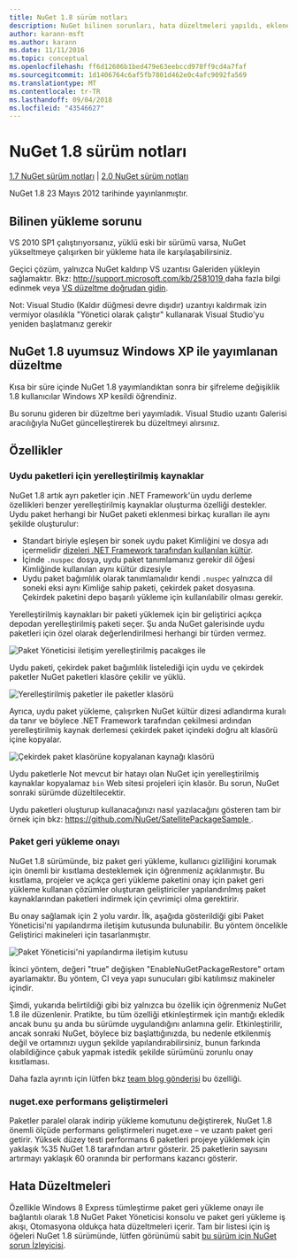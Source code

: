 ```yaml
---
title: NuGet 1.8 sürüm notları
description: NuGet bilinen sorunları, hata düzeltmeleri yapıldı, eklenen özellikler ve dcr 1.8 için sürüm notları.
author: karann-msft
ms.author: karann
ms.date: 11/11/2016
ms.topic: conceptual
ms.openlocfilehash: ff6d12606b1bed479e63eebccd978ff9cd4a7faf
ms.sourcegitcommit: 1d1406764c6af5fb7801d462e0c4afc9092fa569
ms.translationtype: MT
ms.contentlocale: tr-TR
ms.lasthandoff: 09/04/2018
ms.locfileid: "43546627"
---
```

# <a name="nuget-18-release-notes"></a>NuGet 1.8 sürüm notları

[1.7 NuGet sürüm notları](../release-notes/nuget-1.7.md) | [2.0 NuGet sürüm notları](../release-notes/nuget-2.0.md)

NuGet 1.8 23 Mayıs 2012 tarihinde yayınlanmıştır.

## <a name="known-installation-issue"></a>Bilinen yükleme sorunu
VS 2010 SP1 çalıştırıyorsanız, yüklü eski bir sürümü varsa, NuGet yükseltmeye çalışırken bir yükleme hata ile karşılaşabilirsiniz.

Geçici çözüm, yalnızca NuGet kaldırıp VS uzantısı Galeriden yükleyin sağlamaktır.  Bkz: [ http://support.microsoft.com/kb/2581019 ](http://support.microsoft.com/kb/2581019) daha fazla bilgi edinmek veya [VS düzeltme doğrudan gidin](http://bit.ly/vsixcertfix).

Not: Visual Studio (Kaldır düğmesi devre dışıdır) uzantıyı kaldırmak izin vermiyor olasılıkla "Yönetici olarak çalıştır" kullanarak Visual Studio'yu yeniden başlatmanız gerekir

## <a name="nuget-18-incompatible-with-windows-xp-hotfix-published"></a>NuGet 1.8 uyumsuz Windows XP ile yayımlanan düzeltme

Kısa bir süre içinde NuGet 1.8 yayımlandıktan sonra bir şifreleme değişiklik 1.8 kullanıcılar Windows XP kesildi öğrendiniz.

Bu sorunu gideren bir düzeltme beri yayımladık.  Visual Studio uzantı Galerisi aracılığıyla NuGet güncelleştirerek bu düzeltmeyi alırsınız.

## <a name="features"></a>Özellikler

### <a name="satellite-packages-for-localized-resources"></a>Uydu paketleri için yerelleştirilmiş kaynaklar
NuGet 1.8 artık ayrı paketler için .NET Framework'ün uydu derleme özellikleri benzer yerelleştirilmiş kaynaklar oluşturma özelliği destekler.  Uydu paket herhangi bir NuGet paketi eklenmesi birkaç kuralları ile aynı şekilde oluşturulur:

* Standart biriyle eşleşen bir sonek uydu paket Kimliğini ve dosya adı içermelidir [dizeleri .NET Framework tarafından kullanılan kültür](http://msdn.microsoft.com/goglobal/bb896001.aspx).
* İçinde `.nuspec` dosya, uydu paket tanımlamanız gerekir dil öğesi Kimliğinde kullanılan aynı kültür dizesiyle
* Uydu paket bağımlılık olarak tanımlamalıdır kendi `.nuspec` yalnızca dil soneki eksi aynı Kimliğe sahip paketi, çekirdek paket dosyasına.  Çekirdek paketini depo başarılı yükleme için kullanılabilir olması gerekir.

Yerelleştirilmiş kaynakları bir paketi yüklemek için bir geliştirici açıkça depodan yerelleştirilmiş paketi seçer. Şu anda NuGet galerisinde uydu paketleri için özel olarak değerlendirilmesi herhangi bir türden vermez.

![Paket Yöneticisi iletişim yerelleştirilmiş pacakges ile](./media/dlg-w-loc-packs.png)

Uydu paketi, çekirdek paket bağımlılık listelediği için uydu ve çekirdek paketler NuGet paketleri klasöre çekilir ve yüklü.

![Yerelleştirilmiş paketler ile paketler klasörü](./media/fldr-loc-packs.png)

Ayrıca, uydu paket yükleme, çalışırken NuGet kültür dizesi adlandırma kuralı da tanır ve böylece .NET Framework tarafından çekilmesi ardından yerelleştirilmiş kaynak derlemesi çekirdek paket içindeki doğru alt klasörü içine kopyalar.

![Çekirdek paket klasörüne kopyalanan kaynağı klasörü](./media/fldr-copied-loc.png)

Uydu paketlerle Not mevcut bir hatayı olan NuGet için yerelleştirilmiş kaynaklar kopyalamaz `bin` Web sitesi projeleri için klasör.  Bu sorun, NuGet sonraki sürümde düzeltilecektir.

Uydu paketleri oluşturup kullanacağınızı nasıl yazılacağını gösteren tam bir örnek için bkz: [ https://github.com/NuGet/SatellitePackageSample ](https://github.com/NuGet/SatellitePackageSample).

### <a name="package-restore-consent"></a>Paket geri yükleme onayı
NuGet 1.8 sürümünde, biz paket geri yükleme, kullanıcı gizliliğini korumak için önemli bir kısıtlama desteklemek için öğrenmeniz açıklanmıştır. Bu kısıtlama, projeler ve açıkça geri yükleme paketini onay için paket geri yükleme kullanan çözümler oluşturan geliştiriciler yapılandırılmış paket kaynaklarından paketleri indirmek için çevrimiçi olma gerektirir.

Bu onay sağlamak için 2 yolu vardır. İlk, aşağıda gösterildiği gibi Paket Yöneticisi'ni yapılandırma iletişim kutusunda bulunabilir.  Bu yöntem öncelikle Geliştirici makineleri için tasarlanmıştır.

![Paket Yöneticisi'ni yapılandırma iletişim kutusu](./media/pr-consent-configdlg.png)

İkinci yöntem, değeri "true" değişken "EnableNuGetPackageRestore" ortam ayarlamaktır.  Bu yöntem, CI veya yapı sunucuları gibi katılımsız makineler içindir.

Şimdi, yukarıda belirtildiği gibi biz yalnızca bu özellik için öğrenmeniz NuGet 1.8 ile düzenlenir.  Pratikte, bu tüm özelliği etkinleştirmek için mantığı ekledik ancak bunu şu anda bu sürümde uygulandığını anlamına gelir. Etkinleştirilir, ancak sonraki NuGet, böylece biz başlattığınızda, bu nedenle etkilenmiş değil ve ortamınızı uygun şekilde yapılandırabilirsiniz, bunun farkında olabildiğince çabuk yapmak istedik şekilde sürümünü zorunlu onay kısıtlaması.

Daha fazla ayrıntı için lütfen bkz [team blog gönderisi](http://blog.nuget.org/20120518/package-restore-and-consent.html) bu özelliği.

### <a name="nugetexe-performance-improvements"></a>nuget.exe performans geliştirmeleri
Paketler paralel olarak indirip yükleme komutunu değiştirerek, NuGet 1.8 önemli ölçüde performans geliştirmeleri nuget.exe – ve uzantı paket geri getirir.  Yüksek düzey testi performans 6 paketleri projeye yüklemek için yaklaşık %35 NuGet 1.8 tarafından artırır gösterir.  25 paketlerin sayısını artırmayı yaklaşık 60 oranında bir performans kazancı gösterir.

## <a name="bug-fixes"></a>Hata Düzeltmeleri
Özellikle Windows 8 Express tümleştirme paket geri yükleme onayı ile bağlantılı olarak 1.8 NuGet Paket Yöneticisi konsolu ve paket geri yükleme iş akışı, Otomasyona oldukça hata düzeltmeleri içerir.
Tam bir listesi için iş öğeleri NuGet 1.8 sürümünde, lütfen görünümü sabit [bu sürüm için NuGet sorun İzleyicisi](http://nuget.codeplex.com/workitem/list/advanced?keyword=&status=Closed&type=All&priority=All&release=NuGet%201.8&assignedTo=All&component=All&sortField=Votes&sortDirection=Descending&page=0).
